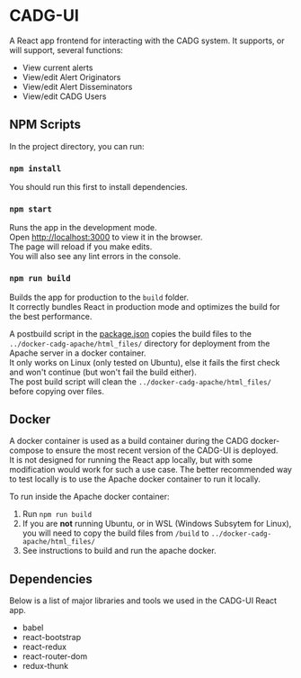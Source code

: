 # CADG-UI
A React app frontend for interacting with the CADG system. It supports, or will support, several functions:
* View current alerts
* View/edit Alert Originators
* View/edit Alert Disseminators
* View/edit CADG Users

## NPM Scripts
In the project directory, you can run:

### `npm install`
You should run this first to install dependencies.

### `npm start`
Runs the app in the development mode.<br>
Open [http://localhost:3000](http://localhost:3000) to view it in the browser.<br>
The page will reload if you make edits.<br>
You will also see any lint errors in the console.

### `npm run build`
Builds the app for production to the `build` folder.<br>
It correctly bundles React in production mode and optimizes the build for the best performance.

A postbuild script in the [package.json](package.json) copies the build files to the `../docker-cadg-apache/html_files/` directory for deployment from the Apache server in a docker container.<br>
It only works on Linux (only tested on Ubuntu), else it fails the first check and won't continue (but won't fail the build either).<br>
The post build script will clean the `../docker-cadg-apache/html_files/` before copying over files.

## Docker
A docker container is used as a build container during the CADG docker-compose to ensure the most recent version of the CADG-UI is deployed. <br>
It is not designed for running the React app locally, but with some modification would work for such a use case. The better recommended way to test locally is to use the Apache docker container to run it locally.

To run inside the Apache docker container:
1. Run `npm run build`
2. If you are **not** running Ubuntu, or in WSL (Windows Subsytem for Linux), you will need to copy the build files from `/build` to `../docker-cadg-apache/html_files/`
3. See instructions to build and run the apache docker.

## Dependencies
Below is a list of major libraries and tools we used in the CADG-UI React app.
* babel
* react-bootstrap
* react-redux
* react-router-dom
* redux-thunk
